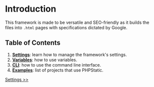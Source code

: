 <style>
	@import url('/DocsStyling.css');
</style>

# Introduction
This framework is made to be versatile and SEO-friendly as it builds the files into `.html` pages with specifications dictated by Google.

## Table of Contents
1. **[Settings](settings.html)**: learn how to manage the framework's settings. 
2. **[Variables](variables.html)**: how to use variables.
3. **[CLI](cli.html)**: how to use the command line interface.
4. **[Examples](examples.html)**: list of projects that use PHPStatic.

<div class="actions">
	<a href="settings.html" title="Next Page: Settings">Settings &gt;&gt;</a>
</div>